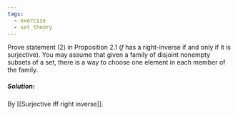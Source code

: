 ```yaml
---
tags:
  - exercise
  - set_theory
---
```

Prove statement $(2)$ in Proposition $2.1$ ($f$ has a right-inverse if and only if it is surjective). You may assume that given a family of disjoint nonempty subsets of a set, there is a way to choose one element in each member of the family.
##### Solution:
By [[Surjective iff right inverse]].
